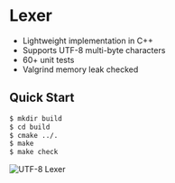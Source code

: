 # Lexer

* Lightweight implementation in C++
* Supports UTF-8 multi-byte characters
* 60+ unit tests
* Valgrind memory leak checked

## Quick Start

```bash
$ mkdir build
$ cd build
$ cmake ../.
$ make
$ make check
```

<img src="https://i.imgur.com/ooGHwS0.png" alt="UTF-8 Lexer"/>
